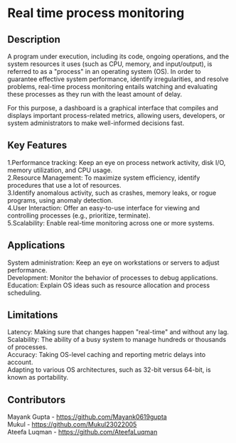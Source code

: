 # Real time process monitoring

## Description

A program under execution, including its code, ongoing operations, and the system resources it uses (such as CPU, memory, and input/output), is referred to as a "process" in an operating system (OS). In order to guarantee effective system performance, identify irregularities, and resolve problems, real-time process monitoring entails watching and evaluating these processes as they run with the least amount of delay.

For this purpose, a dashboard is a graphical interface that compiles and displays important process-related metrics, allowing users, developers, or system administrators to make well-informed decisions fast.

## Key Features

1.Performance tracking: Keep an eye on process network activity, disk I/O, memory utilization, and CPU usage. </br>
2.Resource Management: To maximize system efficiency, identify procedures that use a lot of resources. </br>
3.Identify anomalous activity, such as crashes, memory leaks, or rogue programs, using anomaly detection. </br>
4.User Interaction: Offer an easy-to-use interface for viewing and controlling processes (e.g., prioritize, terminate). </br>
5.Scalability: Enable real-time monitoring across one or more systems. </br>

## Applications

System administration: Keep an eye on workstations or servers to adjust performance. </br>
Development: Monitor the behavior of processes to debug applications. </br>
Education: Explain OS ideas such as resource allocation and process scheduling. </br>

## Limitations

Latency: Making sure that changes happen "real-time" and without any lag. </br>
Scalability: The ability of a busy system to manage hundreds or thousands of processes. </br>
Accuracy: Taking OS-level caching and reporting metric delays into account. </br>
Adapting to various OS architectures, such as 32-bit versus 64-bit, is known as portability. </br>

## Contributors

Mayank Gupta - https://github.com/Mayank0619gupta </br>
Mukul - https://github.com/Mukul23022005 </br>
Ateefa Luqman - https://github.com/AteefaLuqman </br>
